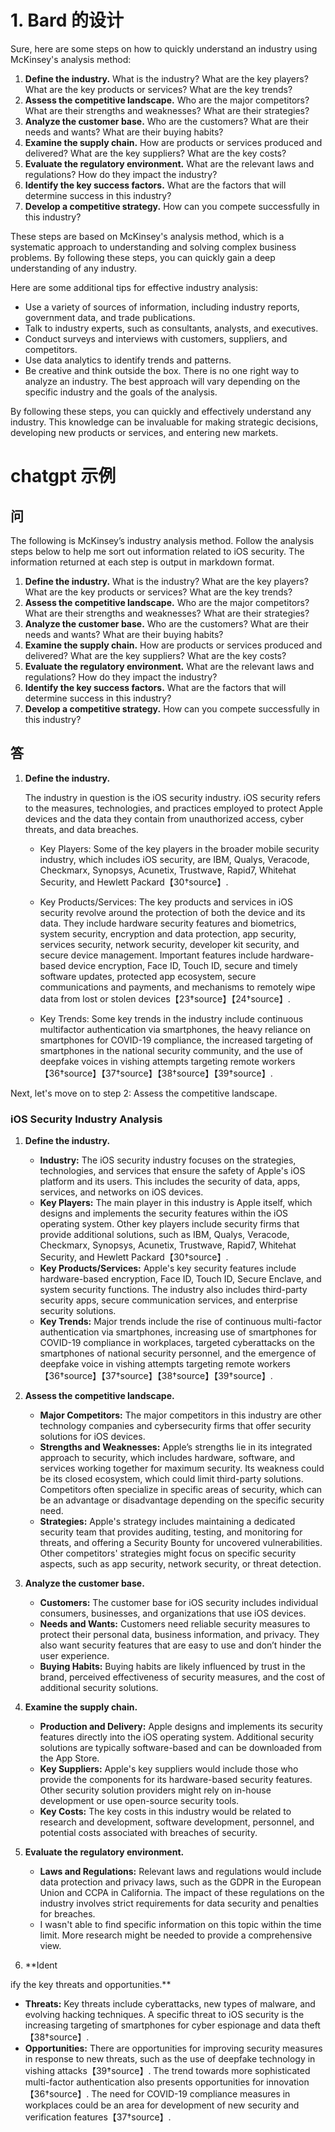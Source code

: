 


# 1. Bard 的设计

Sure, here are some steps on how to quickly understand an industry using McKinsey's analysis method:

1. **Define the industry.** What is the industry? What are the key players? What are the key products or services? What are the key trends?
2. **Assess the competitive landscape.** Who are the major competitors? What are their strengths and weaknesses? What are their strategies?
3. **Analyze the customer base.** Who are the customers? What are their needs and wants? What are their buying habits?
4. **Examine the supply chain.** How are products or services produced and delivered? What are the key suppliers? What are the key costs?
5. **Evaluate the regulatory environment.** What are the relevant laws and regulations? How do they impact the industry?
6. **Identify the key success factors.** What are the factors that will determine success in this industry?
7. **Develop a competitive strategy.** How can you compete successfully in this industry?

These steps are based on McKinsey's analysis method, which is a systematic approach to understanding and solving complex business problems. By following these steps, you can quickly gain a deep understanding of any industry.

Here are some additional tips for effective industry analysis:

* Use a variety of sources of information, including industry reports, government data, and trade publications.
* Talk to industry experts, such as consultants, analysts, and executives.
* Conduct surveys and interviews with customers, suppliers, and competitors.
* Use data analytics to identify trends and patterns.
* Be creative and think outside the box. There is no one right way to analyze an industry. The best approach will vary depending on the specific industry and the goals of the analysis.

By following these steps, you can quickly and effectively understand any industry. This knowledge can be invaluable for making strategic decisions, developing new products or services, and entering new markets.


# chatgpt 示例

## 问

The following is McKinsey’s industry analysis method. Follow the analysis steps below to help me sort out information related to iOS security. The information returned at each step is output in markdown format.

1. **Define the industry.** What is the industry? What are the key players? What are the key products or services? What are the key trends?
2. **Assess the competitive landscape.** Who are the major competitors? What are their strengths and weaknesses? What are their strategies?
3. **Analyze the customer base.** Who are the customers? What are their needs and wants? What are their buying habits?
4. **Examine the supply chain.** How are products or services produced and delivered? What are the key suppliers? What are the key costs?
5. **Evaluate the regulatory environment.** What are the relevant laws and regulations? How do they impact the industry?
6. **Identify the key success factors.** What are the factors that will determine success in this industry?
7. **Develop a competitive strategy.** How can you compete successfully in this industry?

## 答


1. **Define the industry.**

   The industry in question is the iOS security industry. iOS security refers to the measures, technologies, and practices employed to protect Apple devices and the data they contain from unauthorized access, cyber threats, and data breaches.

   - Key Players: Some of the key players in the broader mobile security industry, which includes iOS security, are IBM, Qualys, Veracode, Checkmarx, Synopsys, Acunetix, Trustwave, Rapid7, Whitehat Security, and Hewlett Packard【30†source】.

   - Key Products/Services: The key products and services in iOS security revolve around the protection of both the device and its data. They include hardware security features and biometrics, system security, encryption and data protection, app security, services security, network security, developer kit security, and secure device management. Important features include hardware-based device encryption, Face ID, Touch ID, secure and timely software updates, protected app ecosystem, secure communications and payments, and mechanisms to remotely wipe data from lost or stolen devices【23†source】【24†source】.

   - Key Trends: Some key trends in the industry include continuous multifactor authentication via smartphones, the heavy reliance on smartphones for COVID-19 compliance, the increased targeting of smartphones in the national security community, and the use of deepfake voices in vishing attempts targeting remote workers【36†source】【37†source】【38†source】【39†source】.

Next, let's move on to step 2: Assess the competitive landscape.

### iOS Security Industry Analysis

1. **Define the industry.**
   - **Industry:** The iOS security industry focuses on the strategies, technologies, and services that ensure the safety of Apple's iOS platform and its users. This includes the security of data, apps, services, and networks on iOS devices.
   - **Key Players:** The main player in this industry is Apple itself, which designs and implements the security features within the iOS operating system. Other key players include security firms that provide additional solutions, such as IBM, Qualys, Veracode, Checkmarx, Synopsys, Acunetix, Trustwave, Rapid7, Whitehat Security, and Hewlett Packard【30†source】.
   - **Key Products/Services:** Apple's key security features include hardware-based encryption, Face ID, Touch ID, Secure Enclave, and system security functions. The industry also includes third-party security apps, secure communication services, and enterprise security solutions.
   - **Key Trends:** Major trends include the rise of continuous multi-factor authentication via smartphones, increasing use of smartphones for COVID-19 compliance in workplaces, targeted cyberattacks on the smartphones of national security personnel, and the emergence of deepfake voice in vishing attempts targeting remote workers【36†source】【37†source】【38†source】【39†source】.

2. **Assess the competitive landscape.**
   - **Major Competitors:** The major competitors in this industry are other technology companies and cybersecurity firms that offer security solutions for iOS devices.
   - **Strengths and Weaknesses:** Apple’s strengths lie in its integrated approach to security, which includes hardware, software, and services working together for maximum security. Its weakness could be its closed ecosystem, which could limit third-party solutions. Competitors often specialize in specific areas of security, which can be an advantage or disadvantage depending on the specific security need.
   - **Strategies:** Apple's strategy includes maintaining a dedicated security team that provides auditing, testing, and monitoring for threats, and offering a Security Bounty for uncovered vulnerabilities. Other competitors' strategies might focus on specific security aspects, such as app security, network security, or threat detection.

3. **Analyze the customer base.**
   - **Customers:** The customer base for iOS security includes individual consumers, businesses, and organizations that use iOS devices. 
   - **Needs and Wants:** Customers need reliable security measures to protect their personal data, business information, and privacy. They also want security features that are easy to use and don’t hinder the user experience.
   - **Buying Habits:** Buying habits are likely influenced by trust in the brand, perceived effectiveness of security measures, and the cost of additional security solutions.

4. **Examine the supply chain.**
   - **Production and Delivery:** Apple designs and implements its security features directly into the iOS operating system. Additional security solutions are typically software-based and can be downloaded from the App Store.
   - **Key Suppliers:** Apple's key suppliers would include those who provide the components for its hardware-based security features. Other security solution providers might rely on in-house development or use open-source security tools.
   - **Key Costs:** The key costs in this industry would be related to research and development, software development, personnel, and potential costs associated with breaches of security.

5. **Evaluate the regulatory environment.**
   - **Laws and Regulations:** Relevant laws and regulations would include data protection and privacy laws, such as the GDPR in the European Union and CCPA in California. The impact of these regulations on the industry involves strict requirements for data security and penalties for breaches.
   - I wasn't able to find specific information on this topic within the time limit. More research might be needed to provide a comprehensive view.

6. **Ident

ify the key threats and opportunities.**
   - **Threats:** Key threats include cyberattacks, new types of malware, and evolving hacking techniques. A specific threat to iOS security is the increasing targeting of smartphones for cyber espionage and data theft【38†source】.
   - **Opportunities:** There are opportunities for improving security measures in response to new threats, such as the use of deepfake technology in vishing attacks【39†source】. The trend towards more sophisticated multi-factor authentication also presents opportunities for innovation【36†source】. The need for COVID-19 compliance measures in workplaces could be an area for development of new security and verification features【37†source】.




